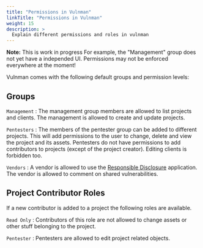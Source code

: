 ```yaml
---
title: "Permissions in Vulnman"
linkTitle: "Permissions in Vulnman"
weight: 15
description: >
  Explain different permissions and roles in vulnman
---
```


<div class="alert alert-warning">
<strong>Note:</strong> This is work in progress
For example, the "Management" group does not yet have a independed UI.
Permissions may not be enforced everywhere at the moment!
</div>

Vulnman comes with the following default groups and permission levels:


## Groups
`Management`
:   The management group members are allowed to list projects and clients.
The management is allowed to create and update projects.

`Pentesters`
:   The members of the pentester group can be added to different projects.
This will add permissions to the user to change, delete and view the project and its assets.
Pentesters do not have permissions to add contributors to projects (except of the project creator).
Editing clients is forbidden too.

`Vendors`
:   A vendor is allowed to use the [Responsible Disclosure](/docs/user-guide/responsible-disclosure-application-usage/)
application. The vendor is allowed to comment on shared vulnerabilities.


## Project Contributor Roles
If a new contributor is added to a project the following roles are available.

`Read Only`
:   Contributors of this role are not allowed to change assets or other stuff belonging to the project.

`Pentester`
:   Pentesters are allowed to edit project related objects.